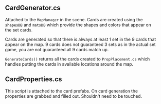 ## CardGenerator.cs

Attached to the `MapManager` in the scene. Cards are created using the
`shapesDB` and `matsDB` which provide the shapes and colors that appear on the
set cards.

Cards are generated so that there is always at least 1 set in the 9 cards that
appear on the map. 9 cards does not guaranteed 3 sets as in the actual set game, 
you are not guaranteed all 9 cards match up.

`GenerateCards()` returns all the cards created to `PropPlacement.cs` which
handles putting the cards in available locations around the map.


## CardProperties.cs

This script is attached to the card prefabs. On card generation the properties
are grabbed and filled out. Shouldn't need to be touched.
